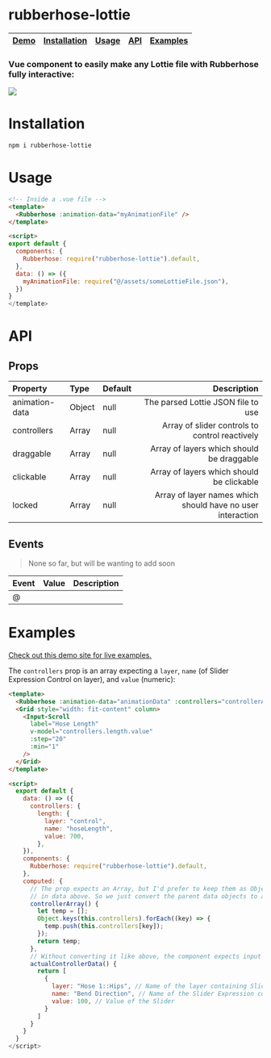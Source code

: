# rubberhose-lottie

| [Demo](https://rubberhose-demo.netlify.app/#/about) | [Installation](#installation) | [Usage](#usage) | [API](#api) | [Examples](#examples) |
| --------------------------------------------------- | :---------------------------: | :-------------: | :---------: | :-------------------: |


### Vue component to easily make any Lottie file with Rubberhose fully interactive:

![](https://thumbs.gfycat.com/LiveAnguishedHalcyon-size_restricted.gif)

# Installation

```bash
npm i rubberhose-lottie
```

# Usage

```html
<!-- Inside a .vue file -->
<template>
  <Rubberhose :animation-data="myAnimationFile" />
</template>

<script>
export default {
  components: {
    Rubberhose: require("rubberhose-lottie").default,
  },
  data: () => ({
    myAnimationFile: require("@/assets/someLottieFile.json"),
  })
}
</template>
```

# API

## Props

| Property       | Type   | Default |                                                Description |
| :------------- | :----- | :------ | ---------------------------------------------------------: |
| animation-data | Object | null    |                         The parsed Lottie JSON file to use |
| controllers    | Array  | null    |             Array of slider controls to control reactively |
| draggable      | Array  | null    |                  Array of layers which should be draggable |
| clickable      | Array  | null    |                  Array of layers which should be clickable |
| locked         | Array  | null    | Array of layer names which should have no user interaction |

## Events

> None so far, but will be wanting to add soon

| Event | Value | Description |
| :---- | :---- | ----------: |
| @     |       |             |

# Examples

[Check out this demo site for live examples.](https://rubberhose-demo.netlify.app/#/about)

The `controllers` prop is an array expecting a `layer`, `name` (of Slider Expression Control on layer), and `value` (numeric):

```html
<template>
  <Rubberhose :animation-data="animationData" :controllers="controllerArray" />
  <Grid style="width: fit-content" column>
    <Input-Scroll
      label="Hose Length"
      v-model="controllers.length.value"
      :step="20"
      :min="1"
    />
  </Grid>
</template>

<script>
  export default {
    data: () => ({
      controllers: {
        length: {
          layer: "control",
          name: "hoseLength",
          value: 700,
        },
    }),
    components: {
      Rubberhose: require("rubberhose-lottie").default,
    },
    computed: {
      // The prop expects an Array, but I'd prefer to keep them as Objects
      // in data above. So we just convert the parent data objects to an Array:
      controllerArray() {
        let temp = [];
        Object.keys(this.controllers).forEach((key) => {
          temp.push(this.controllers[key]);
        });
        return temp;
      },
      // Without converting it like above, the component expects input similar to this:
      actualControllerData() {
        return [
          {
            layer: "Hose 1::Hips", // Name of the layer containing Slider control
            name: "Bend Direction", // Name of the Slider Expression control
            value: 100, // Value of the Slider
          }
        ]
      }
    }
  }
</script>
```
